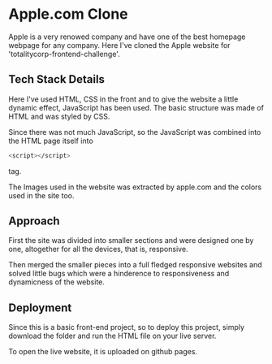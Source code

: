 
# Apple.com Clone

Apple is a very renowed company and have one of the best homepage webpage for any company.
Here I've cloned the Apple website for 'totalitycorp-frontend-challenge'.



## Tech Stack Details

Here I've used HTML, CSS in the front and to give the website a little dynamic effect, JavaScript has been used.
The basic structure was made of HTML and was styled by CSS.

Since there was not much JavaScript, so the JavaScript was combined into the HTML page itself into
```bash
<script></script>
```
tag.


The Images used in the website was extracted by apple.com and the colors used in the site too.
## Approach


First the site was divided into smaller sections and were designed one by one, altogether for all the devices, that is, responsive.

Then merged the smaller pieces into a full fledged responsive websites and solved little bugs which were a hinderence to responsiveness and dynamicness of the website.
## Deployment

Since this is a basic front-end project, so to deploy this project, simply download the folder and run the HTML file on your live server.

To open the live website, it is uploaded on github pages.
